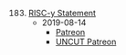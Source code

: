 183. [RISC-y Statement](https://linuxgamecast.com/2019/08/lwdw-183-risc-y-statement/)
     * 2019-08-14
        * [Patreon](https://www.patreon.com/posts/lwdw-183-risc-y-29170875)
        * [UNCUT Patreon](https://www.patreon.com/posts/lwdw-183-live-29170863)
